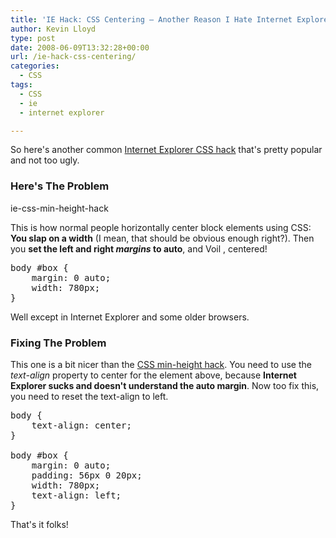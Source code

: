 ```yaml
---
title: 'IE Hack: CSS Centering – Another Reason I Hate Internet Explorer'
author: Kevin Lloyd
type: post
date: 2008-06-09T13:32:28+00:00
url: /ie-hack-css-centering/
categories:
  - CSS
tags:
  - CSS
  - ie
  - internet explorer

---
```

So here's another common [Internet Explorer CSS hack][1] that's pretty popular and not too ugly.

### Here's The Problem

ie-css-min-height-hack

This is how normal people horizontally center block elements using CSS: **You slap on a width** (I mean, that should be obvious enough right?). Then you **set the left and right _margins_ to auto**, and Voil , centered!

<pre class="brush: css; title: ; notranslate" title="">body #box {
	margin: 0 auto;
	width: 780px;
}
</pre>

Well except in Internet Explorer and some older browsers.

### Fixing The Problem

This one is a bit nicer than the [CSS min-height hack][2]. You need to use the _text-align_ property to center for the element above, because **Internet Explorer sucks and doesn't understand the auto margin**. Now too fix this, you need to reset the text-align to left.

<pre class="brush: css; title: ; notranslate" title="">body {
	text-align: center;
}

body #box {
	margin: 0 auto;
	padding: 56px 0 20px;
	width: 780px;
	text-align: left;
}
</pre>

That's it folks!

 [1]: https://webdevelopment2.com/ie-css-min-height-hack "CSS Hack"
 [2]: https://webdevelopment2.com/ie-css-min-height-hack